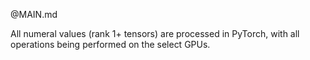 @MAIN.md

All numeral values (rank 1+ tensors) are processed in PyTorch, with all operations being performed on the select GPUs.